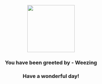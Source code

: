 <p align="center">
    <img src="https://raw.githubusercontent.com/PokeAPI/sprites/master/sprites/pokemon/110.png" width="150" height="150">
</p>
<h3 align="center">You have been greeted by - <b>Weezing</b></h3>
<h3 align="center">Have a wonderful day!</h3>
